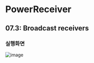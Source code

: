 # PowerReceiver

## 07.3: Broadcast receivers

### 실행화면

![image](https://user-images.githubusercontent.com/83248175/125033880-e1b9d500-e0ca-11eb-9146-574e5672e238.png)
